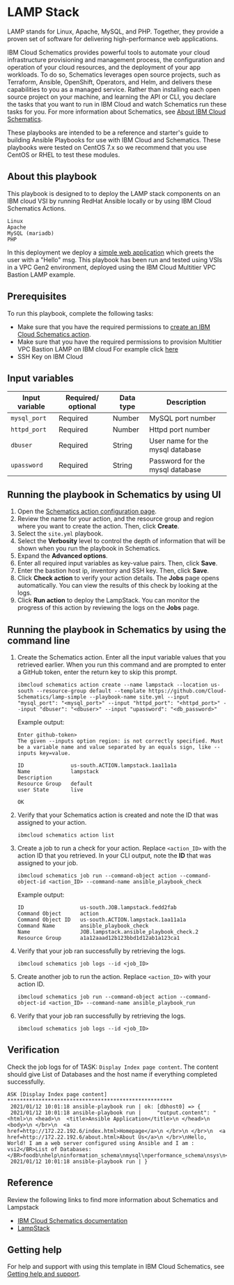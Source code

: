 # LAMP Stack

LAMP stands for Linux, Apache, MySQL, and PHP. Together, they provide a proven set of software for delivering high-performance web applications.

IBM Cloud Schematics provides powerful tools to automate your cloud infrastructure provisioning and management process, the configuration and operation of your cloud resources, and the deployment of your app workloads.  To do so, Schematics leverages open source projects, such as Terraform, Ansible, OpenShift, Operators, and Helm, and delivers these capabilities to you as a managed service. Rather than installing each open source project on your machine, and learning the API or CLI, you declare the tasks that you want to run in IBM Cloud and watch Schematics run these tasks for you. For more information about Schematics, see [About IBM Cloud Schematics](https://cloud.ibm.com/docs/schematics?topic=schematics-about-schematics).

These playbooks are intended to be a reference and starter's guide to building Ansible Playbooks for use with IBM Cloud and Schematics. These playbooks were tested on CentOS 7.x so we recommend that you use CentOS or RHEL to test these modules. 


## About this playbook

This playbook is designed to to deploy the LAMP stack components on an IBM cloud VSI by running RedHat Ansible locally or by using IBM Cloud Schematics Actions.

    Linux
    Apache
    MySQL (mariadb)
    PHP
In this deployment we deploy a [simple web application]() which greets the user with a "Hello" msg.
This playbook has been run and tested using VSIs in a VPC Gen2 environment, deployed using the IBM Cloud Multitier VPC Bastion LAMP example. 

## Prerequisites
    
To run this playbook, complete the following tasks:
- Make sure that you have the required permissions to [create an IBM Cloud Schematics action](https://cloud.ibm.com/docs/schematics?topic=schematics-access).
- Make sure that you have the required permissions to provision Multitier VPC Bastion LAMP on IBM cloud
For example click [here](https://github.com/Cloud-Schematics/multitier-bastion-vpc-lamp)
- SSH Key on IBM Cloud

## Input variables

|Input variable|Required/ optional|Data type|Description|
|--|--|--|--|
|`mysql_port`|Required|Number|MySQL port number|
|`httpd_port`|Required|Number|Httpd port number|
|`dbuser`|Required|String|User name for the mysql database|
|`upassword`|Required|String|Password for the mysql database|

## Running the playbook in Schematics by using UI

1. Open the [Schematics action configuration page](https://cloud.ibm.com/schematics/actions/create?name=lampsimple&url=https://github.com/Cloud-Schematics/lamp-simple).
2. Review the name for your action, and the resource group and region where you want to create the action. Then, click **Create**.
3. Select the `site.yml` playbook.
4. Select the **Verbosity** level to control the depth of information that will be shown when you run the playbook in Schematics.
5. Expand the **Advanced options**.
6. Enter all required input variables as key-value pairs. Then, click **Save**.
7. Enter the bastion host ip, inventory and SSH key. Then, click **Save**. 
8. Click **Check action** to verify your action details. The **Jobs** page opens automatically. You can view the results of this check by looking at the logs.
9. Click **Run action** to deploy the LampStack. You can monitor the progress of this action by reviewing the logs on the **Jobs** page.

## Running the playbook in Schematics by using the command line

1. Create the Schematics action. Enter all the input variable values that you retrieved earlier. When you run this command and are prompted to enter a GitHub token, enter the return key to skip this prompt.
   ```
   ibmcloud schematics action create --name lampstack --location us-south --resource-group default --template https://github.com/Cloud-Schematics/lamp-simple --playbook-name site.yml --input "mysql_port": "<mysql_port>" --input "httpd_port": "<httpd_port>" --input "dbuser": "<dbuser>" --input "upassword": "<db_password>"
   ```

   Example output:
   ```
   Enter github-token>
   The given --inputs option region: is not correctly specified. Must be a variable name and value separated by an equals sign, like --inputs key=value.

   ID               us-south.ACTION.lampstack.1aa11a1a
   Name             lampstack
   Description
   Resource Group   default
   user State       live

   OK
   ```

2. Verify that your Schematics action is created and note the ID that was assigned to your action.
   ```
   ibmcloud schematics action list
   ```

3. Create a job to run a check for your action. Replace `<action_ID>` with the action ID that you retrieved. In your CLI output, note the **ID** that was assigned to your job.
   ```
   ibmcloud schematics job run --command-object action --command-object-id <action_ID> --command-name ansible_playbook_check
   ```

   Example output:
   ```
   ID                  us-south.JOB.lampstack.fedd2fab
   Command Object      action
   Command Object ID   us-south.ACTION.lampstack.1aa11a1a
   Command Name        ansible_playbook_check
   Name                JOB.lampstack.ansible_playbook_check.2
   Resource Group      a1a12aaad12b123bbd1d12ab1a123ca1
   ```

4. Verify that your job ran successfully by retrieving the logs.
   ```
   ibmcloud schematics job logs --id <job_ID>
   ```

5. Create another job to run the action. Replace `<action_ID>` with your action ID.
   ```
   ibmcloud schematics job run --command-object action --command-object-id <action_ID> --command-name ansible_playbook_run
   ```

6. Verify that your job ran successfully by retrieving the logs.
   ```
   ibmcloud schematics job logs --id <job_ID>
   ```


## Verification

Check the job logs for of TASK: `Display Index page content`. The content should give List of Databases and the host name if everything completed successfully.

```
ASK [Display Index page content] *****************************************************
 2021/01/12 10:01:18 ansible-playbook run | ok: [dbhost0] => {
 2021/01/12 10:01:18 ansible-playbook run |     "output.content": "<html>\n <head>\n  <title>Ansible Application</title>\n </head>\n <body>\n </br>\n  <a href=http://172.22.192.6/index.html>Homepage</a>\n </br>\n </br>\n  <a href=http://172.22.192.6/about.html>About Us</a>\n </br>\nHello, World! I am a web server configured using Ansible and I am : vsi2</BR>List of Databases: </BR>foodb\nhelp\ninformation_schema\nmysql\nperformance_schema\nsys\n</body>\n</html>\n\n"
 2021/01/12 10:01:18 ansible-playbook run | }
```

## Reference

Review the following links to find more information about Schematics and Lampstack

- [IBM Cloud Schematics documentation](https://cloud.ibm.com/docs/schematics)
- [LampStack](https://www.ibm.com/cloud/learn/lamp-stack-explained)

## Getting help

For help and support with using this template in IBM Cloud Schematics, see [Getting help and support](https://cloud.ibm.com/docs/schematics?topic=schematics-schematics-help).

